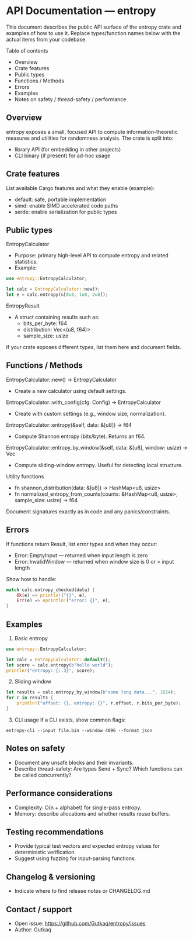 # API Documentation — entropy

This document describes the public API surface of the entropy crate and examples of how to use it. Replace types/function names below with the actual items from your codebase.

Table of contents
- Overview
- Crate features
- Public types
- Functions / Methods
- Errors
- Examples
- Notes on safety / thread-safety / performance

## Overview
entropy exposes a small, focused API to compute information-theoretic measures and utilities for randomness analysis. The crate is split into:
- library API (for embedding in other projects)
- CLI binary (if present) for ad-hoc usage

## Crate features
List available Cargo features and what they enable (example):
- default: safe, portable implementation
- simd: enable SIMD accelerated code paths
- serde: enable serialization for public types

## Public types

EntropyCalculator
- Purpose: primary high-level API to compute entropy and related statistics.
- Example:
```rust
use entropy::EntropyCalculator;

let calc = EntropyCalculator::new();
let e = calc.entropy(&[0u8, 1u8, 2u8]);
```

EntropyResult
- A struct containing results such as:
  - bits_per_byte: f64
  - distribution: Vec<(u8, f64)>
  - sample_size: usize

If your crate exposes different types, list them here and document fields.

## Functions / Methods

EntropyCalculator::new() -> EntropyCalculator
- Create a new calculator using default settings.

EntropyCalculator::with_config(cfg: Config) -> EntropyCalculator
- Create with custom settings (e.g., window size, normalization).

EntropyCalculator::entropy(&self, data: &[u8]) -> f64
- Compute Shannon entropy (bits/byte). Returns an f64.

EntropyCalculator::entropy_by_window(&self, data: &[u8], window: usize) -> Vec<EntropyResult>
- Compute sliding-window entropy. Useful for detecting local structure.

Utility functions
- fn shannon_distribution(data: &[u8]) -> HashMap<u8, usize>
- fn normalized_entropy_from_counts(counts: &HashMap<u8, usize>, sample_size: usize) -> f64

Document signatures exactly as in code and any panics/constraints.

## Errors
If functions return Result, list error types and when they occur:
- Error::EmptyInput — returned when input length is zero
- Error::InvalidWindow — returned when window size is 0 or > input length

Show how to handle:
```rust
match calc.entropy_checked(data) {
    Ok(e) => println!("{}", e),
    Err(e) => eprintln!("error: {}", e),
}
```

## Examples

1) Basic entropy
```rust
use entropy::EntropyCalculator;

let calc = EntropyCalculator::default();
let score = calc.entropy(b"hello world");
println!("entropy: {:.3}", score);
```

2) Sliding window
```rust
let results = calc.entropy_by_window(b"some long data...", 1024);
for r in results {
    println!("offset: {}, entropy: {}", r.offset, r.bits_per_byte);
}
```

3) CLI usage
If a CLI exists, show common flags:
```
entropy-cli --input file.bin --window 4096 --format json
```

## Notes on safety
- Document any unsafe blocks and their invariants.
- Describe thread-safety: Are types Send + Sync? Which functions can be called concurrently?

## Performance considerations
- Complexity: O(n + alphabet) for single-pass entropy.
- Memory: describe allocations and whether results reuse buffers.

## Testing recommendations
- Provide typical test vectors and expected entropy values for deterministic verification.
- Suggest using fuzzing for input-parsing functions.

## Changelog & versioning
- Indicate where to find release notes or CHANGELOG.md

## Contact / support
- Open issue: https://github.com/Gutkaq/entropy/issues
- Author: Gutkaq
